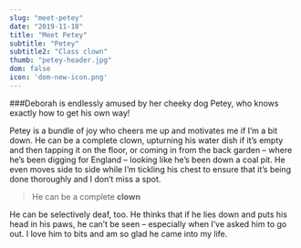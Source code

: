 ```yaml
---
slug: "meet-petey"
date: "2019-11-18"
title: "Meet Petey"
subtitle: "Petey"
subtitle2: "Class clown"
thumb: "petey-header.jpg"
dom: false
icon: 'dom-new-icon.png'
---
```


###Deborah is endlessly amused by her cheeky dog Petey, who knows exactly how to get his own way!  

Petey is a bundle of joy who cheers me up and motivates me if I’m a bit down. He can be a complete clown, upturning his water dish if it’s empty and then tapping it on the floor, or coming in from the back garden – where he’s been digging for England – looking like he’s been down a coal pit. He even moves side to side while I’m tickling his chest to ensure that it’s being done thoroughly and I don’t miss a spot. 

> He can be a complete **clown**

He can be selectively deaf, too. He thinks that if he lies down and puts his head in his paws, he can’t be seen – especially when I’ve asked him to go out. I love him to bits and am so glad he came into my life. 



